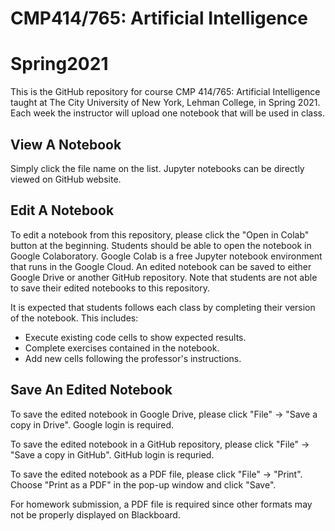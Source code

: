 # CMP414/765: Artificial Intelligence
# Spring2021

This is the GitHub repository for course CMP 414/765: Artificial Intelligence taught at The City University of New York, Lehman College, in Spring 2021. Each week the instructor will upload one notebook that will be used in class.

## View A Notebook
Simply click the file name on the list. Jupyter notebooks can be directly viewed on GitHub website.

## Edit A Notebook
To edit a notebook from this repository, please click the "Open in Colab" button at the beginning. Students should be able to open the notebook in Google Colaboratory. Google Colab is a free Jupyter notebook environment that runs in the Google Cloud. An edited notebook can be saved to either Google Drive or another GitHub repository. Note that students are not able to save their edited notebooks to this repository.

It is expected that students follows each class by completing their version of the notebook. This includes:
- Execute existing code cells to show expected results.
- Complete exercises contained in the notebook.
- Add new cells following the professor's instructions.

## Save An Edited Notebook
To save the edited notebook in Google Drive, please click "File" -> "Save a copy in Drive". Google login is required.

To save the edited notebook in a GitHub repository, please click "File" -> "Save a copy in GitHub". GitHub login is requried.

To save the edited notebook as a PDF file, please click "File" -> "Print". Choose "Print as a PDF" in the pop-up window and click "Save". 

For homework submission, a PDF file is required since other formats may not be properly displayed on Blackboard.

